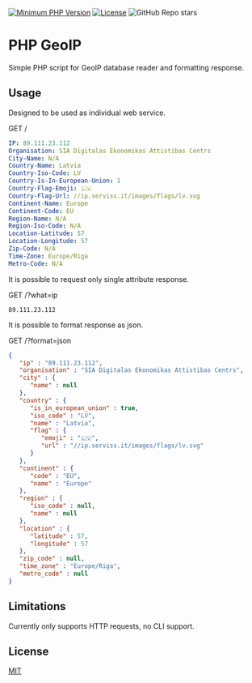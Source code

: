 [![Minimum PHP Version](https://img.shields.io/badge/php-%3E%3D%207.2-8892BF.svg)](https://php.net/)
[![License](https://poser.pugx.org/captainhook/captainhook/license.svg?v=1)](https://packagist.org/packages/captainhook/captainhook)
![GitHub Repo stars](https://img.shields.io/github/stars/IlmLV/php-geoip)

# PHP GeoIP
Simple PHP script for GeoIP database reader and formatting response.

## Usage
Designed to be used as individual web service.

GET /
```yaml
IP: 89.111.23.112
Organisation: SIA Digitalas Ekonomikas Attistibas Centrs
City-Name: N/A
Country-Name: Latvia
Country-Iso-Code: LV
Country-Is-In-European-Union: 1
Country-Flag-Emoji: 🇱🇻
Country-Flag-Url: //ip.serviss.it/images/flags/lv.svg
Continent-Name: Europe
Continent-Code: EU
Region-Name: N/A
Region-Iso-Code: N/A
Location-Latitude: 57
Location-Longitude: 57
Zip-Code: N/A
Time-Zone: Europe/Riga
Metro-Code: N/A
```

It is possible to request only single attribute response.

GET /?what=ip
```
89.111.23.112
```

It is possible to format response as json.

GET /?format=json
```json
{
   "ip" : "89.111.23.112",
   "organisation" : "SIA Digitalas Ekonomikas Attistibas Centrs",
   "city" : {
      "name" : null
   },
   "country" : {
      "is_in_european_union" : true,
      "iso_code" : "LV",
      "name" : "Latvia",
      "flag" : {
         "emoji" : "🇱🇻",
         "url" : "//ip.serviss.it/images/flags/lv.svg"
      }
   },
   "continent" : {
      "code" : "EU",
      "name" : "Europe"
   },
   "region" : {
      "iso_code" : null,
      "name" : null
   },
   "location" : {
      "latitude" : 57,
      "longitude" : 57
   },
   "zip_code" : null,
   "time_zone" : "Europe/Riga",
   "metro_code" : null
}
```

## Limitations
Currently only supports HTTP requests, no CLI support.

## License
[MIT](https://choosealicense.com/licenses/mit/)
